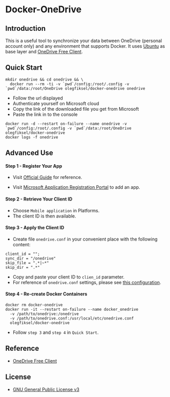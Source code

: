 # Docker-OneDrive



## Introduction

This is a useful tool to synchronize your data between OneDrive (personal account only) and any environment that supports Docker. It uses [Ubuntu](https://hub.docker.com/_/ubuntu/) as base layer and [OneDrive Free Client](https://github.com/skilion/onedrive).



## Quick Start

```shell
mkdir onedrive && cd onedrive && \
  docker run --rm -ti -v `pwd`/config:/root/.config -v `pwd`/data:/root/OneDrive olegfiksel/docker-onedrive onedrive
```
* Follow the url displayed
* Authenticate yourself on Microsoft cloud
* Copy the link of the downloaded file you get from Microsoft
* Paste the link in to the console

```shell
docker run -d --restart on-failure --name onedrive -v `pwd`/config:/root/.config -v `pwd`/data:/root/OneDrive olegfiksel/docker-onedrive
docker logs -f onedrive
```

## Advanced Use

#### Step 1 - Register Your App

* Visit [Official Guide](https://dev.onedrive.com/app-registration.htm) for reference.


* Visit [Microsoft Application Registration Portal](https://apps.dev.microsoft.com/?referrer=https%3A%2F%2Fdev.onedrive.com%2Fapp-registration.htm) to add an app.

#### Step 2 - Retrieve Your Client ID

* Choose `Mobile application` in Platforms.
* The client ID is then available.

#### Step 3 - Apply the Client ID

* Create file `onedrive.conf` in your convenient place with the following content:

```
client_id = "";
sync_dir = "/onedrive"
skip_file = ".*|~*"
skip_dir = ".*"
```

* Copy and paste your client ID to `clien_id` parameter.
* For reference of `onedrive.conf` settings, please see [this configuration](https://github.com/skilion/onedrive#configuration).

#### Step 4 - Re-create Docker Containers

```
docker rm docker-onedrive
docker run -it --restart on-failure --name docker_onedrive
  -v /path/to/onedrive:/onedrive
  -v /path/to/onedrive.conf:/usr/local/etc/onedrive.conf
  olegfiksel/docker-onedrive
```

* Follow `step 3` and `step 4` in `Quick Start`.



## Reference

* [OneDrive Free Client](https://github.com/skilion/onedrive)



## License

* [GNU General Public License v3](http://www.gnu.org/licenses/gpl-3.0.en.html)
